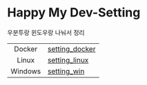 


# Happy My Dev-Setting

우분투랑 윈도우랑 나눠서 정리



|||
|:---:|:---|
|Docker|[setting_docker](./setting_docker.md)|
|Linux|[setting_linux](./setting_linux.md)|
|Windows|[setting_win](./setting_win.md)|




